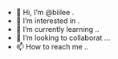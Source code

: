 - 👋 Hi, I’m @biilee .
- 👀 I’m interested in .
- 🌱 I’m currently learning ..
- 💞️ I’m looking to collaborat ...
- 📫 How to reach me ..

<!---
biilee/biilee is a ✨ special ✨ repository because its `README.md` (this file) appears on your GitHub profile.
You can click the Preview link to take a look at your changes.
--->
